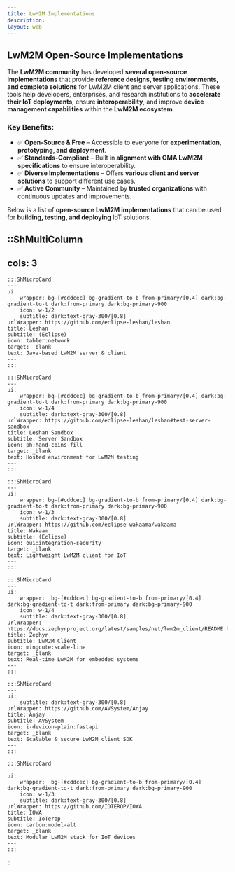 ```yaml
---
title: LwM2M Implementations
description:
layout: web
---
```


## LwM2M Open-Source Implementations  

The **LwM2M community** has developed **several open-source implementations** that provide **reference designs, testing environments, and complete solutions** for LwM2M client and server applications. These tools help developers, enterprises, and research institutions to **accelerate their IoT deployments**, ensure **interoperability**, and improve **device management capabilities** within the **LwM2M ecosystem**.  

### Key Benefits:  
- ✅ **Open-Source & Free** – Accessible to everyone for **experimentation, prototyping, and deployment**.  
- ✅ **Standards-Compliant** – Built in **alignment with OMA LwM2M specifications** to ensure interoperability.  
- ✅ **Diverse Implementations** – Offers **various client and server solutions** to support different use cases.  
- ✅ **Active Community** – Maintained by **trusted organizations** with continuous updates and improvements.  

Below is a list of **open-source LwM2M implementations** that can be used for **building, testing, and deploying** IoT solutions.  


::ShMultiColumn
---
cols: 3
---
    :::ShMicroCard
    ---
    ui:
        wrapper: bg-[#cddcec] bg-gradient-to-b from-primary/[0.4] dark:bg-gradient-to-t dark:from-primary dark:bg-primary-900
        icon: w-1/2
        subtitle: dark:text-gray-300/[0.8]
    urlWrapper: https://github.com/eclipse-leshan/leshan
    title: Leshan
    subtitle: (Eclipse)
    icon: tabler:network
    target: _blank
    text: Java-based LwM2M server & client
    ---
    :::

    :::ShMicroCard
    ---
    ui:
        wrapper: bg-[#cddcec] bg-gradient-to-b from-primary/[0.4] dark:bg-gradient-to-t dark:from-primary dark:bg-primary-900     
        icon: w-1/4
        subtitle: dark:text-gray-300/[0.8]
    urlWrapper: https://github.com/eclipse-leshan/leshan#test-server-sandbox
    title: Leshan Sandbox
    subtitle: Server Sandbox
    icon: ph:hand-coins-fill
    target: _blank
    text: Hosted environment for LwM2M testing
    ---
    :::

    :::ShMicroCard
    ---
    ui:
        wrapper: bg-[#cddcec] bg-gradient-to-b from-primary/[0.4] dark:bg-gradient-to-t dark:from-primary dark:bg-primary-900   
        icon: w-1/3 
        subtitle: dark:text-gray-300/[0.8]
    urlWrapper: https://github.com/eclipse-wakaama/wakaama
    title: Wakaam
    subtitle: (Eclipse)
    icon: oui:integration-security
    target: _blank
    text: Lightweight LwM2M client for IoT
    ---
    :::
    
    :::ShMicroCard
    ---
    ui:
        wrapper:  bg-[#cddcec] bg-gradient-to-b from-primary/[0.4] dark:bg-gradient-to-t dark:from-primary dark:bg-primary-900   
        icon: w-1/4
        subtitle: dark:text-gray-300/[0.8]   
    urlWrapper: https://docs.zephyrproject.org/latest/samples/net/lwm2m_client/README.html
    title: Zephyr
    subtitle: LwM2M Client
    icon: mingcute:scale-line
    target: _blank
    text: Real-time LwM2M for embedded systems
    ---
    :::

    :::ShMicroCard
    ---
    ui:
        subtitle: dark:text-gray-300/[0.8]
    urlWrapper: https://github.com/AVSystem/Anjay
    title: Anjay
    subtitle: AVSystem
    icon: i-devicon-plain:fastapi
    target: _blank
    text: Scalable & secure LwM2M client SDK
    ---
    :::

    :::ShMicroCard
    ---
    ui:
        wrapper:  bg-[#cddcec] bg-gradient-to-b from-primary/[0.4] dark:bg-gradient-to-t dark:from-primary dark:bg-primary-900       
        icon: w-1/3
        subtitle: dark:text-gray-300/[0.8]
    urlWrapper: https://github.com/IOTEROP/IOWA
    title: IOWA
    subtitle: IoTerop
    icon: carbon:model-alt
    target: _blank
    text: Modular LwM2M stack for IoT devices
    ---
    :::
::

